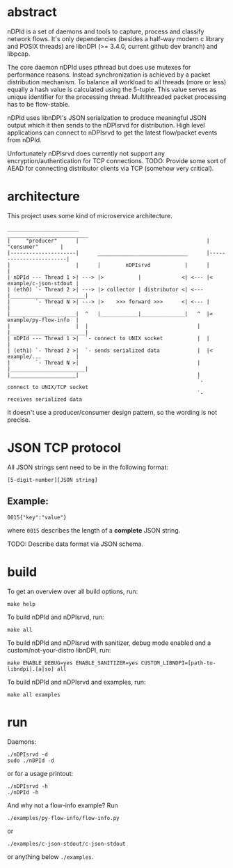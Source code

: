 # abstract

nDPId is a set of daemons and tools to capture, process and classify network flows.
It's only dependencies (besides a half-way modern c library and POSIX threads) are libnDPI (>= 3.4.0, current github dev branch) and libpcap.

The core daemon nDPId uses pthread but does use mutexes for performance reasons.
Instead synchronization is achieved by a packet distribution mechanism.
To balance all workload to all threads (more or less) equally a hash value is calculated using the 5-tuple.
This value serves as unique identifier for the processing thread. Multithreaded packet processing has to be flow-stable.

nDPId uses libnDPI's JSON serialization to produce meaningful JSON output which it then sends to the nDPIsrvd for distribution.
High level applications can connect to nDPIsrvd to get the latest flow/packet events from nDPId.

Unfortunately nDPIsrvd does currently not support any encryption/authentication for TCP connections.
TODO: Provide some sort of AEAD for connecting distributor clients via TCP (somehow very critical).

# architecture

This project uses some kind of microservice architecture.

```text
_______________________                                         __________________________
|     "producer"      |                                         |       "consumer"       |
|---------------------|      _____________________________      |------------------------|
|                     |      |        nDPIsrvd           |      |                        |
| nDPId --- Thread 1 >| ---> |>           |             <| <--- |< example/c-json-stdout |
| (eth0) `- Thread 2 >| ---> |> collector | distributor <| <--- |________________________|
|        `- Thread N >| ---> |>    >>> forward >>>      <| <--- |                        |
|_____________________|  ^   |____________|______________|   ^  |< example/py-flow-info  |
|                     |  |                                   |  |________________________|
| nDPId --- Thread 1 >|  `- connect to UNIX socket           |  |                        |
| (eth1) `- Thread 2 >|  `- sends serialized data            |  |< example/...           |
|        `- Thread N >|                                      |  |________________________|
|_____________________|                                      |                            
                                                             `- connect to UNIX/TCP socket
                                                             `- receives serialized data  
```

It doesn't use a producer/consumer design pattern, so the wording is not precise.

# JSON TCP protocol

All JSON strings sent need to be in the following format:
```text
[5-digit-number][JSON string]
```

## Example:

```text
0015{"key":"value"}
```
where `0015` describes the length of a **complete** JSON string.

TODO: Describe data format via JSON schema.

# build

To get an overview over all build options, run:
```shell
make help
```

To build nDPId and nDPIsrvd, run:
```shell
make all
```

To build nDPId and nDPIsrvd with sanitizer, debug mode enabled and a custom/not-your-distro libnDPI, run:
```shell
make ENABLE_DEBUG=yes ENABLE_SANITIZER=yes CUSTOM_LIBNDPI=[path-to-libndpi].[a|so] all
```

To build nDPId and nDPIsrvd and examples, run:
```shell
make all examples
```

# run

Daemons:
```shell
./nDPIsrvd -d
sudo ./nDPId -d
```

or for a usage printout:
```shell
./nDPIsrvd -h
./nDPId -h
```

And why not a flow-info example?
Run
```shell
./examples/py-flow-info/flow-info.py
```

or
```shell
./examples/c-json-stdout/c-json-stdout
```

or anything below `./examples`.
